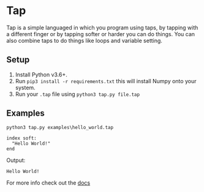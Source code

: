 # Tap
Tap is a simple languaged in which you program using taps, by tapping with a different finger or by tapping softer or harder you can do things. You can also combine taps to do things like loops and variable setting.

## Setup
1. Install Python v3.6+.
2. Run ```pip3 install -r requirements.txt``` this will install Numpy onto your system.
3. Run your ```.tap``` file using ```python3 tap.py file.tap```

## Examples
```python3 tap.py examples\hello_world.tap```
```
index soft:
  "Hello World!"
end
```
Output:
```
Hello World!
```
For more info check out the [docs](docs/tap.md)
